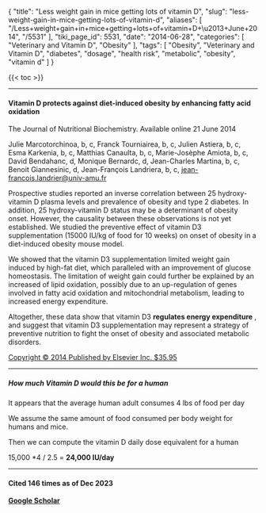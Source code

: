 {
    "title": "Less weight gain in mice getting lots of vitamin D",
    "slug": "less-weight-gain-in-mice-getting-lots-of-vitamin-d",
    "aliases": [
        "/Less+weight+gain+in+mice+getting+lots+of+vitamin+D+\u2013+June+2014",
        "/5531"
    ],
    "tiki_page_id": 5531,
    "date": "2014-06-28",
    "categories": [
        "Veterinary and Vitamin D",
        "Obesity"
    ],
    "tags": [
        "Obesity",
        "Veterinary and Vitamin D",
        "diabetes",
        "dosage",
        "health risk",
        "metabolic",
        "obesity",
        "vitamin d"
    ]
}


{{< toc >}}

---

#### Vitamin D protects against diet-induced obesity by enhancing fatty acid oxidation

The Journal of Nutritional Biochemistry. Available online 21 June 2014

Julie Marcotorchinoa, b, c, Franck Tourniairea, b, c, Julien Astiera, b, c, Esma Karkenia, b, c, Matthias Canaulta, b, c, Marie-Josèphe Amiota, b, c, David Bendahanc, d, Monique Bernardc, d, Jean-Charles Martina, b, c, Benoit Giannesinic, d, Jean-François Landriera, b, c, jean-francois.landrier@univ-amu.fr

Prospective studies reported an inverse correlation between 25 hydroxy-vitamin D plasma levels and prevalence of obesity and type 2 diabetes. In addition, 25 hydroxy-vitamin D status may be a determinant of obesity onset. However, the causality between these observations is not yet established. We studied the preventive effect of vitamin D3 supplementation (15000 IU/kg of food for 10 weeks) on onset of obesity in a diet-induced obesity mouse model. 

We showed that the vitamin D3 supplementation limited weight gain induced by high-fat diet, which paralleled with an improvement of glucose homeostasis. The limitation of weight gain could further be explained by an increased of lipid oxidation, possibly due to an up-regulation of genes involved in fatty acid oxidation and mitochondrial metabolism, leading to increased energy expenditure. 

Altogether, these data show that vitamin D3  **regulates energy expenditure** , and suggest that vitamin D3 supplementation may represent a strategy of preventive nutrition to fight the onset of obesity and associated metabolic disorders.

[Copyright © 2014 Published by Elsevier Inc. $35.95](http://www.sciencedirect.com/science/article/pii/S095528631400120X%20)

---

##### How much Vitamin D would this be for a human

It appears that the average human adult consumes 4 lbs of food per day

We assume the same amount of food consumed per body weight for humans and mice.

Then we can compute the vitamin D daily dose equivalent for a human

15,000 *4 / 2.5 =  **24,000 IU/day** 

---

#### Cited 146 times as of Dec 2023

 **[Google Scholar](https://scholar.google.com/scholar?cites=5125470997197622373&as_sdt=5,48&sciodt=0,48&hl=en)**
